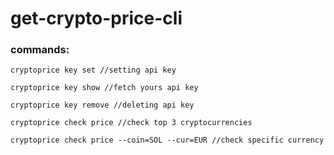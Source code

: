 # get-crypto-price-cli

### commands:

```
cryptoprice key set //setting api key
```

```
cryptoprice key show //fetch yours api key
```

```
cryptoprice key remove //deleting api key
```

```
cryptoprice check price //check top 3 cryptocurrencies
```

```
cryptoprice check price --coin=SOL --cur=EUR //check specific currency
```

